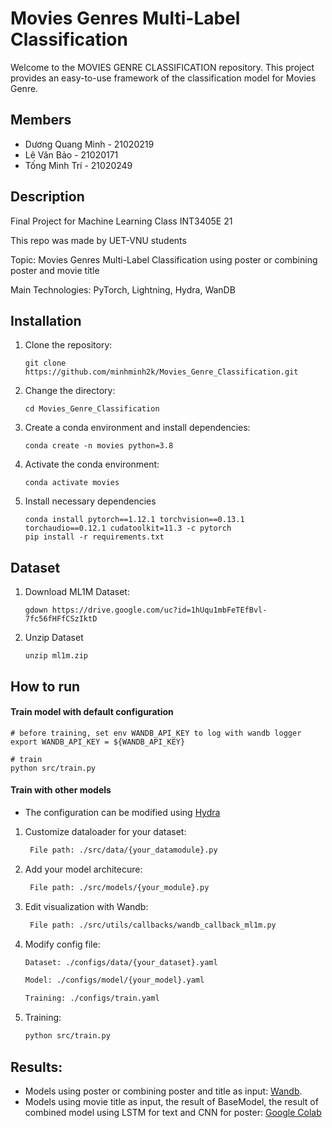 
# Movies Genres Multi-Label Classification
Welcome to the MOVIES GENRE CLASSIFICATION repository. This project provides an easy-to-use framework of the classification model for Movies Genre.

## Members
- Dương Quang Minh - 21020219
- Lê Văn Bảo - 21020171
- Tống Minh Trí - 21020249

## Description
Final Project for Machine Learning Class INT3405E 21

This repo was made by UET-VNU students

Topic: Movies Genres Multi-Label Classification using poster or combining poster and movie title

Main Technologies: PyTorch, Lightning, Hydra, WanDB

## Installation
1. Clone the repository:
   ```
   git clone https://github.com/minhminh2k/Movies_Genre_Classification.git
   ```
2. Change the directory:
   ```
   cd Movies_Genre_Classification
   ```
3. Create a conda environment and install dependencies:
   ```
   conda create -n movies python=3.8
   ```
4. Activate the conda environment:
   ```
   conda activate movies
   ```
5. Install necessary dependencies
   ```
   conda install pytorch==1.12.1 torchvision==0.13.1 torchaudio==0.12.1 cudatoolkit=11.3 -c pytorch
   pip install -r requirements.txt
   ```
## Dataset
1. Download ML1M Dataset:
   ```
   gdown https://drive.google.com/uc?id=1hUqu1mbFeTEfBvl-7fc56fHFfCSzIktD 
   ```
2. Unzip Dataset
   ```
   unzip ml1m.zip
   ```
## How to run

#### Train model with default configuration

```
# before training, set env WANDB_API_KEY to log with wandb logger
export WANDB_API_KEY = ${WANDB_API_KEY}

# train
python src/train.py
```
#### Train with other models
- The configuration can be modified using [Hydra](https://hydra.cc/)
1. Customize dataloader for your dataset:
   ```bash
    File path: ./src/data/{your_datamodule}.py
   ```
2. Add your model architecure:
   ```bash
    File path: ./src/models/{your_module}.py
   ```
3. Edit visualization with Wandb:
   ```bash
    File path: ./src/utils/callbacks/wandb_callback_ml1m.py
   ```
4. Modify config file:  
   ```bash
   Dataset: ./configs/data/{your_dataset}.yaml
   ```
   ```bash
   Model: ./configs/model/{your_model}.yaml
   ```
   ```bash
   Training: ./configs/train.yaml
   ```
5. Training:  
    ```bash
   python src/train.py 
    ```
        
## Results: 
- Models using poster or combining poster and title as input: [Wandb](https://wandb.ai/minhqd9112003/movielens?workspace=user-minhqd9112003).
- Models using movie title as input, the result of BaseModel, the result of combined model using LSTM for text and CNN for poster: [Google Colab](https://colab.research.google.com/drive/1RMRjzu_gKKmLiTXc69HBZ7yJf4tJrq57?usp=sharing)


